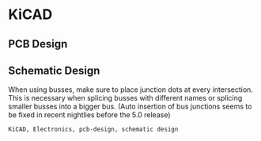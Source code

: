 <h1 id="top">KiCAD</h1>



<h2 id="pcb-design">PCB Design</h2>

<h2 id="schematic-design">Schematic Design</h2>

When using busses, make sure to place junction dots at every intersection. This
is necessary when splicing busses with different names or splicing smaller
busses into a bigger bus. (Auto insertion of bus junctions seems to be fixed in recent nightlies before the 5.0 release)

```tags
KiCAD, Electronics, pcb-design, schematic design
```

